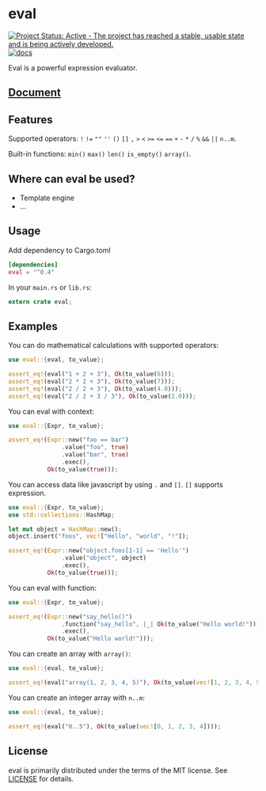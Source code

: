 eval
====

[![Project Status: Active - The project has reached a stable, usable state and is being actively developed.](http://www.repostatus.org/badges/latest/active.svg)](http://www.repostatus.org/#active)
[![docs](https://docs.rs/eval/badge.svg?version=0.4.3 "docs")](https://docs.rs/eval)

Eval is a powerful expression evaluator.

[Document](https://docs.rs/eval)
--------------------------------

Features
--------

Supported operators: `!` `!=` `""` `''` `()` `[]` `,` `>` `<` `>=` `<=` `==`
`+` `-` `*` `/` `%` `&&` `||` `n..m`.

Built-in functions: `min()` `max()` `len()` `is_empty()` `array()`.

Where can eval be used?
-----------------------

* Template engine
* ...

Usage
-----

Add dependency to Cargo.toml

```toml
[dependencies]
eval = "^0.4"
```

In your `main.rs` or `lib.rs`:

```rust
extern crate eval;
```

Examples
--------

You can do mathematical calculations with supported operators:

```rust
use eval::{eval, to_value};

assert_eq!(eval("1 + 2 + 3"), Ok(to_value(6)));
assert_eq!(eval("2 * 2 + 3"), Ok(to_value(7)));
assert_eq!(eval("2 / 2 + 3"), Ok(to_value(4.0)));
assert_eq!(eval("2 / 2 + 3 / 3"), Ok(to_value(2.0)));
```

You can eval with context:

```rust
use eval::{Expr, to_value};

assert_eq!(Expr::new("foo == bar")
               .value("foo", true)
               .value("bar", true)
               .exec(),
           Ok(to_value(true)));
```

You can access data like javascript by using `.` and `[]`. `[]` supports expression.

```rust
use eval::{Expr, to_value};
use std::collections::HashMap;

let mut object = HashMap::new();
object.insert("foos", vec!["Hello", "world", "!"]);

assert_eq!(Expr::new("object.foos[1-1] == 'Hello'")
               .value("object", object)
               .exec(),
           Ok(to_value(true)));
```

You can eval with function:

```rust
use eval::{Expr, to_value};

assert_eq!(Expr::new("say_hello()")
               .function("say_hello", |_| Ok(to_value("Hello world!")))
               .exec(),
           Ok(to_value("Hello world!")));
```

You can create an array with `array()`:

```rust
use eval::{eval, to_value};

assert_eq!(eval("array(1, 2, 3, 4, 5)"), Ok(to_value(vec![1, 2, 3, 4, 5])));
```

You can create an integer array with `n..m`:

```rust
use eval::{eval, to_value};

assert_eq!(eval("0..5"), Ok(to_value(vec![0, 1, 2, 3, 4])));
```

License
-------

eval is primarily distributed under the terms of the MIT license.
See [LICENSE](LICENSE) for details.
